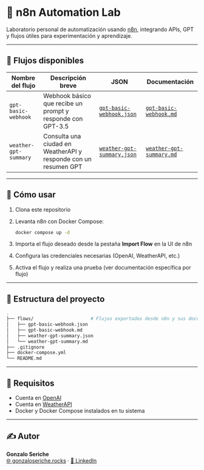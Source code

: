 # 🧠 n8n Automation Lab

Laboratorio personal de automatización usando [n8n](https://n8n.io/), integrando APIs, GPT y flujos útiles para experimentación y aprendizaje.

---

## 📂 Flujos disponibles

| Nombre del flujo           | Descripción breve                                                    | JSON | Documentación |
|----------------------------|-----------------------------------------------------------------------|------|----------------|
| `gpt-basic-webhook`        | Webhook básico que recibe un prompt y responde con GPT-3.5           | [`gpt-basic-webhook.json`](flows/gpt-basic-webhook.json) | [`gpt-basic-webhook.md`](flows/gpt-basic-webhook.md) |
| `weather-gpt-summary`      | Consulta una ciudad en WeatherAPI y responde con un resumen GPT      | [`weather-gpt-summary.json`](flows/weather-gpt-summary.json) | [`weather-gpt-summary.md`](flows/weather-gpt-summary.md) |

---

## 🚀 Cómo usar

1. Clona este repositorio
2. Levanta n8n con Docker Compose:

   ```bash
   docker compose up -d
   ```

3. Importa el flujo deseado desde la pestaña **Import Flow** en la UI de n8n
4. Configura las credenciales necesarias (OpenAI, WeatherAPI, etc.)
5. Activa el flujo y realiza una prueba (ver documentación específica por flujo)

---

## 📁 Estructura del proyecto

```bash
.
├── flows/                     # Flujos exportados desde n8n y sus documentación
│   ├── gpt-basic-webhook.json
│   ├── gpt-basic-webhook.md
│   ├── weather-gpt-summary.json
│   └── weather-gpt-summary.md
├── .gitignore
├── docker-compose.yml
└── README.md
```

---

## 🔐 Requisitos

- Cuenta en [OpenAI](https://platform.openai.com/)
- Cuenta en [WeatherAPI](https://www.weatherapi.com/)
- Docker y Docker Compose instalados en tu sistema

---

## ✍️ Autor

**Gonzalo Seriche**  
[🌐 gonzaloseriche.rocks](https://gonzaloseriche.rocks) · [💼 LinkedIn](https://www.linkedin.com/in/gseriche)
